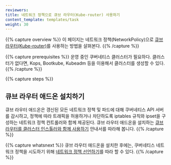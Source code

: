 ```yaml
---
reviewers:
title: 네트워크 정책으로 큐브 라우터(Kube-router) 사용하기
content_template: templates/task
weight: 30
---
```


{{% capture overview %}}
이 페이지는 네트워크 정책(NetworkPolicy)으로 [큐브 라우터(Kube-router)](https://github.com/cloudnativelabs/kube-router)를 사용하는 방법을 살펴본다.
{{% /capture %}}

{{% capture prerequisites %}}
운영 중인 쿠버네티스 클러스터가 필요하다. 클러스터가 없다면, Kops, Bootkube, Kubeadm 등을 이용해서 클러스터를 생성할 수 있다.
{{% /capture %}}

{{% capture steps %}}
## 큐브 라우터 애드온 설치하기
큐브 라우터 애드온은 갱신된 모든 네트워크 정책 및 파드에 대해 쿠버네티스 API 서버를 감시하고, 정책에 따라 트래픽을 허용하거나 차단하도록 iptables 규칙와 ipset을 구성하는 네트워크 정책 컨트롤러와 함께 제공된다. 큐브 라우터 애드온을 설치하는 [큐브 라우터를 클러스터 인스톨러와 함께 사용하기](https://www.kube-router.io/docs/user-guide/#try-kube-router-with-cluster-installers) 안내서를 따라해 봅니다.
{{% /capture %}}

{{% capture whatsnext %}}
큐브 라우터 애드온을 설치한 후에는, 쿠버네티스 네트워크 정책을 시도하기 위해 [네트워크 정책 선언하기](/docs/tasks/administer-cluster/declare-network-policy/)를 따라 할 수 있다.
{{% /capture %}}


